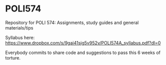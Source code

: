 # POLI574
Repository for POLI 574: Assignments, study guides and general materials/tips

Syllabus here: https://www.dropbox.com/s/9gai41sjg5v952v/POLI574A_syllabus.pdf?dl=0 

Everybody commits to share code and suggestions to pass this 6 weeks of torture.
